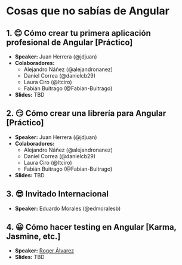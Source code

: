 # Cosas que no sabías de Angular

## 1. 😊 Cómo crear tu primera aplicación profesional de Angular [Práctico] 

- **Speaker:** Juan Herrera (@jdjuan)
- **Colaboradores:** 
    - Alejandro Náñez (@alejandronanez)
    - Daniel Correa (@danielcb29)
    - Laura Ciro (@ltciro)
    - Fabián Buitrago (@Fabian-Buitrago)
- **Slides:** TBD

## 2. 😏 Cómo crear una librería para Angular [Práctico] 

- **Speaker:** Juan Herrera (@jdjuan)
- **Colaboradores:** 
    - Alejandro Náñez (@alejandronanez)
    - Daniel Correa (@danielcb29)
    - Laura Ciro (@ltciro)
    - Fabián Buitrago (@Fabian-Buitrago)
- **Slides:** TBD

## 3. 😎 Invitado Internacional

- **Speaker:** Eduardo Morales (@edmoralesb)

## 4. 😀 Cómo hacer testing en Angular [Karma, Jasmine, etc.]

- **Speaker:** [Roger Álvarez](https://github.com/royalcas)
- **Slides:** TBD
